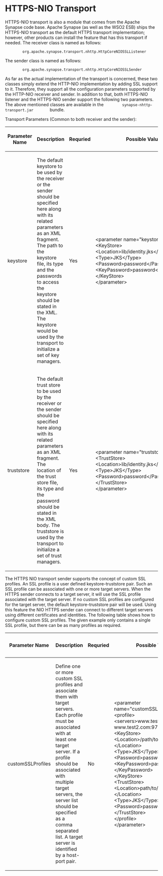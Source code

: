 # HTTPS-NIO Transport

HTTPS-NIO transport is also a module that comes from the Apache Synapse
code base. Apache Synapse (as well as the WSO2 ESB) ships the HTTPS-NIO
transport as the default HTTPS transport implementation; however, other
products can install the feature that has this transport if needed. The
receiver class is named as follows:

`         org.apache.synapse.transport.nhttp.HttpCoreNIOSSLListener        `

The sender class is named as follows:

`         org.apache.synapse.transport.nhttp.HttpCoreNIOSSLSender        `

As far as the actual implementation of the transport is concerned, these
two classes simply extend the HTTP-NIO implementation by adding SSL
support to it. Therefore, they support all the configuration parameters
supported by the HTTP-NIO receiver and sender. In addition to that, both
HTTPS-NIO listener and the HTTPS-NIO sender support the following two
parameters. The above mentioned classes are available in the
`         synapse-nhttp-transport.jar        ` bundle.

Transport Parameters (Common to both receiver and the sender):

<table>
<colgroup>
<col style="width: 20%" />
<col style="width: 20%" />
<col style="width: 20%" />
<col style="width: 20%" />
<col style="width: 20%" />
</colgroup>
<thead>
<tr class="header">
<th><p>Parameter Name</p></th>
<th><p>Description</p></th>
<th><p>Requried</p></th>
<th><p>Possible Values</p></th>
<th><p>Default Value</p></th>
</tr>
</thead>
<tbody>
<tr class="odd">
<td><p>keystore</p></td>
<td><p>The default keystore to be used by the receiver or the sender should be specified here along with its related parameters as an XML fragment. The path to the keystore file, its type and the passwords to access the keystore should be stated in the XML. The keystore would be used by the transport to initialize a set of key managers.</p></td>
<td><p>Yes</p></td>
<td><p>&lt;parameter name="keystore"&gt;<br />
&lt;KeyStore&gt;<br />
&lt;Location&gt;lib/identity.jks&lt;/Location&gt;<br />
&lt;Type&gt;JKS&lt;/Type&gt;<br />
&lt;Password&gt;password&lt;/Password&gt;<br />
&lt;KeyPassword&gt;password&lt;/KeyPassword&gt;<br />
&lt;/KeyStore&gt;<br />
&lt;/parameter&gt;</p></td>
<td></td>
</tr>
<tr class="even">
<td><p>truststore</p></td>
<td><p>The default trust store to be used by the receiver or the sender should be specified here along with its related parameters as an XML fragment. The location of the trust store file, its type and the password should be stated in the XML body. The truststore is used by the transport to initialize a set of trust managers.</p></td>
<td><p>Yes</p></td>
<td><p>&lt;parameter name="truststore"&gt;<br />
&lt;TrustStore&gt;<br />
&lt;Location&gt;lib/identity.jks&lt;/Location&gt;<br />
&lt;Type&gt;JKS&lt;/Type&gt;<br />
&lt;Password&gt;password&lt;/Password&gt;<br />
&lt;/TrustStore&gt;<br />
&lt;/parameter&gt;</p></td>
<td></td>
</tr>
</tbody>
</table>

The HTTPS NIO transport sender supports the concept of custom SSL
profiles. An SSL profile is a user defined keystore-truststore pair.
Such an SSL profile can be associated with one or more target servers.
When the HTTPS sender connects to a target server, it will use the SSL
profile associated with the target server. If no custom SSL profiles are
configured for the target server, the default keystore-truststore pair
will be used. Using this feature the NIO HTTPS sender can connect to
different target servers using different certificates and identities.
The following table shows how to configure custom SSL profiles. The
given example only contains a single SSL profile, but there can be as
many profiles as required.

<table>
<colgroup>
<col style="width: 20%" />
<col style="width: 20%" />
<col style="width: 20%" />
<col style="width: 20%" />
<col style="width: 20%" />
</colgroup>
<thead>
<tr class="header">
<th><p>Parameter Name</p></th>
<th><p>Description</p></th>
<th><p>Requried</p></th>
<th><p>Possible Values</p></th>
<th><p>Default Value</p></th>
</tr>
</thead>
<tbody>
<tr class="odd">
<td><p>customSSLProfiles</p></td>
<td><p>Define one or more custom SSL profiles and associate them with<br />
target servers. Each profile must be associated with at least one<br />
target server. If a profile should be associated with multiple target<br />
servers, the server list should be specified as a comma separated<br />
list. A target server is identified by a host-port pair.</p></td>
<td><p>No</p></td>
<td><p>&lt;parameter name="customSSLProfiles&gt;<br />
&lt;profile&gt;<br />
&lt;servers&gt;www.test.org:80,<br />
www.test2.com:9763&lt;/servers&gt;<br />
&lt;KeyStore&gt;<br />
&lt;Location&gt;/path/to/identity/store<br />
&lt;/Location&gt;<br />
&lt;Type&gt;JKS&lt;/Type&gt;<br />
&lt;Password&gt;password&lt;/Password&gt;<br />
&lt;KeyPassword&gt;password<br />
&lt;/KeyPassword&gt;<br />
&lt;/KeyStore&gt;<br />
&lt;TrustStore&gt;<br />
&lt;Location&gt;path/to/trust/store<br />
&lt;/Location&gt;<br />
&lt;Type&gt;JKS&lt;/Type&gt;<br />
&lt;Password&gt;password&lt;/Password&gt;<br />
&lt;/TrustStore&gt;<br />
&lt;/profile&gt;<br />
&lt;/parameter&gt;</p></td>
<td></td>
</tr>
</tbody>
</table>
